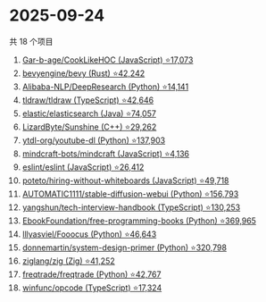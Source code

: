 # 2025-09-24

共 18 个项目

<!-- BEGIN GITHUB -->
<!-- 最后更新时间 2025-09-24 03:07:19 +0800 -->
1. [Gar-b-age/CookLikeHOC (JavaScript) ⭐17,073](https://github.com/Gar-b-age/CookLikeHOC)
1. [bevyengine/bevy (Rust) ⭐42,242](https://github.com/bevyengine/bevy)
1. [Alibaba-NLP/DeepResearch (Python) ⭐14,141](https://github.com/Alibaba-NLP/DeepResearch)
1. [tldraw/tldraw (TypeScript) ⭐42,646](https://github.com/tldraw/tldraw)
1. [elastic/elasticsearch (Java) ⭐74,057](https://github.com/elastic/elasticsearch)
1. [LizardByte/Sunshine (C++) ⭐29,262](https://github.com/LizardByte/Sunshine)
1. [ytdl-org/youtube-dl (Python) ⭐137,903](https://github.com/ytdl-org/youtube-dl)
1. [mindcraft-bots/mindcraft (JavaScript) ⭐4,136](https://github.com/mindcraft-bots/mindcraft)
1. [eslint/eslint (JavaScript) ⭐26,412](https://github.com/eslint/eslint)
1. [poteto/hiring-without-whiteboards (JavaScript) ⭐49,718](https://github.com/poteto/hiring-without-whiteboards)
1. [AUTOMATIC1111/stable-diffusion-webui (Python) ⭐156,793](https://github.com/AUTOMATIC1111/stable-diffusion-webui)
1. [yangshun/tech-interview-handbook (TypeScript) ⭐130,253](https://github.com/yangshun/tech-interview-handbook)
1. [EbookFoundation/free-programming-books (Python) ⭐369,965](https://github.com/EbookFoundation/free-programming-books)
1. [lllyasviel/Fooocus (Python) ⭐46,643](https://github.com/lllyasviel/Fooocus)
1. [donnemartin/system-design-primer (Python) ⭐320,798](https://github.com/donnemartin/system-design-primer)
1. [ziglang/zig (Zig) ⭐41,252](https://github.com/ziglang/zig)
1. [freqtrade/freqtrade (Python) ⭐42,767](https://github.com/freqtrade/freqtrade)
1. [winfunc/opcode (TypeScript) ⭐17,324](https://github.com/winfunc/opcode)
<!-- END GITHUB -->